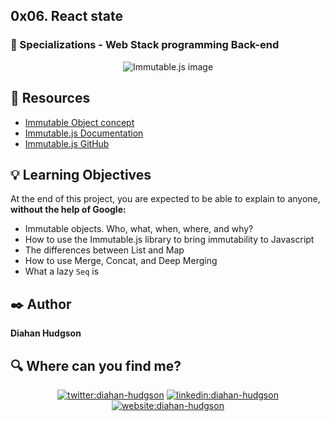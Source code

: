 ## 0x06. React state

### :open_file_folder: Specializations - Web Stack programming  Back-end


<p align="center">
    <img src="https://blog.jscrambler.com/content/images/2016/12/immutable_js1.png" alt="Immutable.js image">
</p>

## :closed_book: Resources

* [Immutable Object concept](https://en.wikipedia.org/wiki/Immutable_object)
* [Immutable.js Documentation](https://immutable-js.com/docs/v4.0.0-rc.14)
* [Immutable.js GitHub](https://github.com/immutable-js/immutable-js)

## :bulb: Learning Objectives
At the end of this project, you are expected to be able to explain to anyone, **without the help of Google:**

* Immutable objects. Who, what, when, where, and why?
* How to use the Immutable.js library to bring immutability to Javascript
* The differences between List and Map
* How to use Merge, Concat, and Deep Merging
* What a lazy `Seq` is

## :black_nib: Author

**Diahan Hudgson** 

## :mag: Where can you find me?

<p align="center">
<a href="https://twitter.com/diacaroll" target="_blank">
    <img src="https://img.icons8.com/bubbles/100/000000/twitter.png"/ alt="twitter:diahan-hudgson"></a>
<a href="https://www.linkedin.com/in/diahan-hudgson/" target="_blank">
    <img src="https://img.icons8.com/bubbles/100/000000/linkedin.png"/ alt="linkedin:diahan-hudgson"></a>
<a href="https://diahancaroll.vercel.app/" target="_blank">    
    <img src="https://img.icons8.com/bubbles/100/000000/web.png"/ alt="website:diahan-hudgson"></a>
</p>
